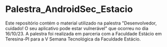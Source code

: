 # Palestra_AndroidSec_Estacio
Este repositório contém o material utilizado na palestra "Desenvolvedor, cuidado! O seu aplicativo pode estar vulnerável" que ocorreu no dia 16/10/23. A palestra foi realizada em parceria com a Faculdade Estácio em Teresina-PI para a V Semana Tecnológica da Faculdade Estácio.
